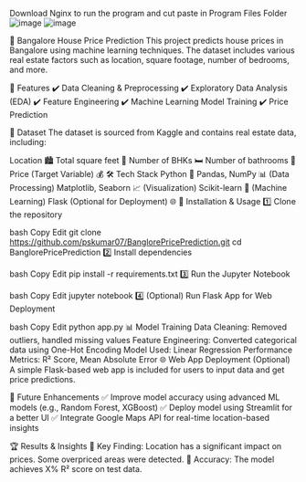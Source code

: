 Download Nginx to run the program and cut paste in Program Files Folder
![image](https://github.com/user-attachments/assets/0d7dd856-4389-4c8b-901d-344bb0ed3809)
![image](https://github.com/user-attachments/assets/afc1961a-810c-48a2-811a-64c515426ec4)

🏡 Bangalore House Price Prediction
This project predicts house prices in Bangalore using machine learning techniques. The dataset includes various real estate factors such as location, square footage, number of bedrooms, and more.

📌 Features
✔️ Data Cleaning & Preprocessing
✔️ Exploratory Data Analysis (EDA)
✔️ Feature Engineering
✔️ Machine Learning Model Training
✔️ Price Prediction

📂 Dataset
The dataset is sourced from Kaggle and contains real estate data, including:

Location 🏙️
Total square feet 📏
Number of BHKs 🛏️
Number of bathrooms 🚿
Price (Target Variable) 💰
🛠️ Tech Stack
Python 🐍
Pandas, NumPy 📊 (Data Processing)
Matplotlib, Seaborn 📈 (Visualization)
Scikit-learn 🤖 (Machine Learning)
Flask (Optional for Deployment) 🌐
🚀 Installation & Usage
1️⃣ Clone the repository

bash
Copy
Edit
git clone https://github.com/pskumar07/BanglorePricePrediction.git
cd BanglorePricePrediction
2️⃣ Install dependencies

bash
Copy
Edit
pip install -r requirements.txt
3️⃣ Run the Jupyter Notebook

bash
Copy
Edit
jupyter notebook
4️⃣ (Optional) Run Flask App for Web Deployment

bash
Copy
Edit
python app.py
📊 Model Training
Data Cleaning: Removed outliers, handled missing values
Feature Engineering: Converted categorical data using One-Hot Encoding
Model Used: Linear Regression
Performance Metrics: R² Score, Mean Absolute Error
🌐 Web App Deployment (Optional)
A simple Flask-based web app is included for users to input data and get price predictions.

📝 Future Enhancements
✅ Improve model accuracy using advanced ML models (e.g., Random Forest, XGBoost)
✅ Deploy model using Streamlit for a better UI
✅ Integrate Google Maps API for real-time location-based insights

🏆 Results & Insights
📌 Key Finding: Location has a significant impact on prices. Some overpriced areas were detected.
📌 Accuracy: The model achieves X% R² score on test data.
